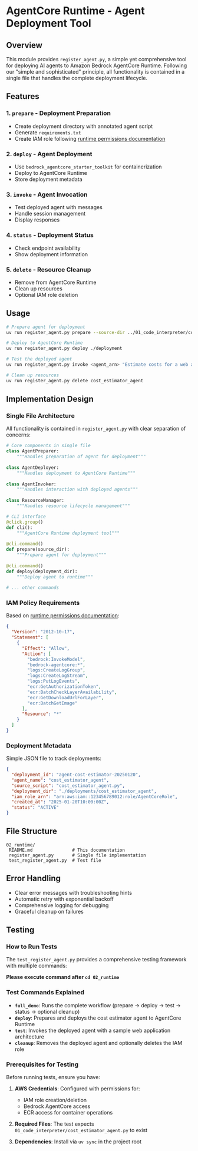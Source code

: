 # AgentCore Runtime - Agent Deployment Tool

## Overview

This module provides `register_agent.py`, a simple yet comprehensive tool for deploying AI agents to Amazon Bedrock AgentCore Runtime. Following our "simple and sophisticated" principle, all functionality is contained in a single file that handles the complete deployment lifecycle.

## Features

### 1. `prepare` - Deployment Preparation
- Create deployment directory with annotated agent script
- Generate `requirements.txt`
- Create IAM role following [runtime permissions documentation](https://docs.aws.amazon.com/bedrock-agentcore/latest/devguide/runtime-permissions.html)

### 2. `deploy` - Agent Deployment
- Use `bedrock_agentcore_starter_toolkit` for containerization
- Deploy to AgentCore Runtime
- Store deployment metadata

### 3. `invoke` - Agent Invocation
- Test deployed agent with messages
- Handle session management
- Display responses

### 4. `status` - Deployment Status
- Check endpoint availability
- Show deployment information

### 5. `delete` - Resource Cleanup
- Remove from AgentCore Runtime
- Clean up resources
- Optional IAM role deletion

## Usage

```bash
# Prepare agent for deployment
uv run register_agent.py prepare --source-dir ../01_code_interpreter/cost_estimator_agent

# Deploy to AgentCore Runtime
uv run register_agent.py deploy ./deployment

# Test the deployed agent
uv run register_agent.py invoke <agent_arn> "Estimate costs for a web application"

# Clean up resources
uv run register_agent.py delete cost_estimator_agent
```

## Implementation Design

### Single File Architecture

All functionality is contained in `register_agent.py` with clear separation of concerns:

```python
# Core components in single file
class AgentPreparer:
    """Handles preparation of agent for deployment"""
    
class AgentDeployer:
    """Handles deployment to AgentCore Runtime"""
    
class AgentInvoker:
    """Handles interaction with deployed agents"""
    
class ResourceManager:
    """Handles resource lifecycle management"""

# CLI interface
@click.group()
def cli():
    """AgentCore Runtime deployment tool"""
    
@cli.command()
def prepare(source_dir):
    """Prepare agent for deployment"""
    
@cli.command()
def deploy(deployment_dir):
    """Deploy agent to runtime"""
    
# ... other commands
```

### IAM Policy Requirements

Based on [runtime permissions documentation](https://docs.aws.amazon.com/bedrock-agentcore/latest/devguide/runtime-permissions.html):

```json
{
  "Version": "2012-10-17",
  "Statement": [
    {
      "Effect": "Allow",
      "Action": [
        "bedrock:InvokeModel",
        "bedrock-agentcore:*",
        "logs:CreateLogGroup",
        "logs:CreateLogStream",
        "logs:PutLogEvents",
        "ecr:GetAuthorizationToken",
        "ecr:BatchCheckLayerAvailability",
        "ecr:GetDownloadUrlForLayer",
        "ecr:BatchGetImage"
      ],
      "Resource": "*"
    }
  ]
}
```

### Deployment Metadata

Simple JSON file to track deployments:

```json
{
  "deployment_id": "agent-cost-estimator-20250120",
  "agent_name": "cost_estimator_agent",
  "source_script": "cost_estimator_agent.py",
  "deployment_dir": "./deployments/cost_estimator_agent",
  "iam_role_arn": "arn:aws:iam::123456789012:role/AgentCoreRole",
  "created_at": "2025-01-20T10:00:00Z",
  "status": "ACTIVE"
}
```

## File Structure

```
02_runtime/
 README.md               # This documentation
 register_agent.py       # Single file implementation
 test_register_agent.py  # Test file
```

## Error Handling

- Clear error messages with troubleshooting hints
- Automatic retry with exponential backoff
- Comprehensive logging for debugging
- Graceful cleanup on failures

## Testing

### How to Run Tests

The `test_register_agent.py` provides a comprehensive testing framework with multiple commands:

**Please execute command after `cd 02_runtime`**

### Test Commands Explained

- **`full_demo`**: Runs the complete workflow (prepare → deploy → test → status → optional cleanup)
- **`deploy`**: Prepares and deploys the cost estimator agent to AgentCore Runtime
- **`test`**: Invokes the deployed agent with a sample web application architecture
- **`cleanup`**: Removes the deployed agent and optionally deletes the IAM role

### Prerequisites for Testing

Before running tests, ensure you have:

1. **AWS Credentials**: Configured with permissions for:
   - IAM role creation/deletion
   - Bedrock AgentCore access
   - ECR access for container operations

2. **Required Files**: The test expects `01_code_interpreter/cost_estimator_agent.py` to exist

3. **Dependencies**: Install via `uv sync` in the project root
